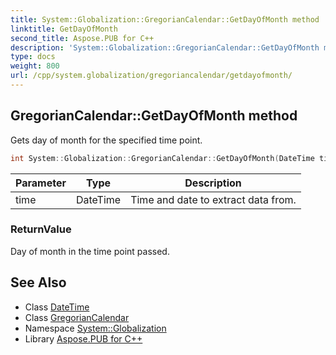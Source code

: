 ```yaml
---
title: System::Globalization::GregorianCalendar::GetDayOfMonth method
linktitle: GetDayOfMonth
second_title: Aspose.PUB for C++
description: 'System::Globalization::GregorianCalendar::GetDayOfMonth method. Gets day of month for the specified time point in C++.'
type: docs
weight: 800
url: /cpp/system.globalization/gregoriancalendar/getdayofmonth/
---
```

## GregorianCalendar::GetDayOfMonth method


Gets day of month for the specified time point.

```cpp
int System::Globalization::GregorianCalendar::GetDayOfMonth(DateTime time) const override
```


| Parameter | Type | Description |
| --- | --- | --- |
| time | DateTime | Time and date to extract data from. |

### ReturnValue

Day of month in the time point passed.

## See Also

* Class [DateTime](../../../system/datetime/)
* Class [GregorianCalendar](../)
* Namespace [System::Globalization](../../)
* Library [Aspose.PUB for C++](../../../)
